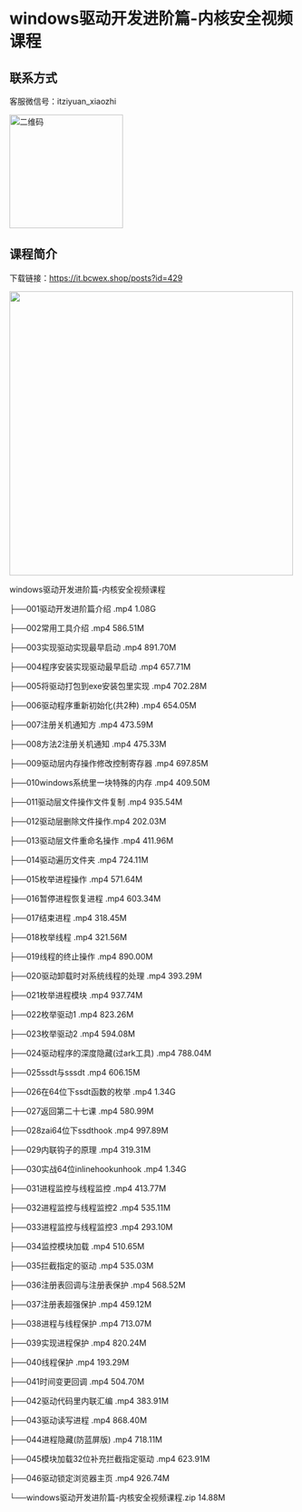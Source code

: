 # windows驱动开发进阶篇-内核安全视频课程

## 联系方式

客服微信号：itziyuan_xiaozhi

<img src="https://ziyuanyun.oss-cn-guangzhou.aliyuncs.com/common/20240614073449/666b82192834a.jpg" width="200" height="200" alt="二维码">

## 课程简介

下载链接：https://it.bcwex.shop/posts?id=429

<img src="https://ziyuanyun.oss-cn-guangzhou.aliyuncs.com/yun/20240515151927/664461ffd017f.jpg" width="500" alt="">

  windows驱动开发进阶篇-内核安全视频课程



 ├──001驱动开发进阶篇介绍 .mp4 1.08G

 ├──002常用工具介绍 .mp4 586.51M

 ├──003实现驱动实现最早启动 .mp4 891.70M

 ├──004程序安装实现驱动最早启动 .mp4 657.71M

 ├──005将驱动打包到exe安装包里实现 .mp4 702.28M

 ├──006驱动程序重新初始化(共2种) .mp4 654.05M

 ├──007注册关机通知方 .mp4 473.59M

 ├──008方法2注册关机通知 .mp4 475.33M

 ├──009驱动层内存操作修改控制寄存器 .mp4 697.85M

 ├──010windows系统里一块特殊的内存 .mp4 409.50M

 ├──011驱动层文件操作文件复制 .mp4 935.54M

 ├──012驱动层删除文件操作.mp4 202.03M

 ├──013驱动层文件重命名操作 .mp4 411.96M

 ├──014驱动遍历文件夹 .mp4 724.11M

 ├──015枚举进程操作 .mp4 571.64M

 ├──016暂停进程恢复进程 .mp4 603.34M

 ├──017结束进程 .mp4 318.45M

 ├──018枚举线程 .mp4 321.56M

 ├──019线程的终止操作 .mp4 890.00M

 ├──020驱动卸载时对系统线程的处理 .mp4 393.29M

 ├──021枚举进程模块 .mp4 937.74M

 ├──022枚举驱动1 .mp4 823.26M

 ├──023枚举驱动2 .mp4 594.08M

 ├──024驱动程序的深度隐藏(过ark工具) .mp4 788.04M

 ├──025ssdt与sssdt .mp4 606.15M

 ├──026在64位下ssdt函数的枚举 .mp4 1.34G

 ├──027返回第二十七课 .mp4 580.99M

 ├──028zai64位下ssdthook .mp4 997.89M

 ├──029内联钩子的原理 .mp4 319.31M

 ├──030实战64位inlinehookunhook .mp4 1.34G

 ├──031进程监控与线程监控 .mp4 413.77M

 ├──032进程监控与线程监控2 .mp4 535.11M

 ├──033进程监控与线程监控3 .mp4 293.10M

 ├──034监控模块加载 .mp4 510.65M

 ├──035拦截指定的驱动 .mp4 535.03M

 ├──036注册表回调与注册表保护 .mp4 568.52M

 ├──037注册表超强保护 .mp4 459.12M

 ├──038进程与线程保护 .mp4 713.07M

 ├──039实现进程保护 .mp4 820.24M

 ├──040线程保护 .mp4 193.29M

 ├──041时间变更回调 .mp4 504.70M

 ├──042驱动代码里内联汇编 .mp4 383.91M

 ├──043驱动读写进程 .mp4 868.40M

 ├──044进程隐藏(防蓝屏版) .mp4 718.11M

 ├──045模块加载32位补充拦截指定驱动 .mp4 623.91M

 ├──046驱动锁定浏览器主页 .mp4 926.74M

 └──windows驱动开发进阶篇-内核安全视频课程.zip 14.88M

  